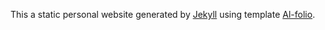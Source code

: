 This a static personal website generated by [Jekyll](https://jekyllrb.com/) using template [Al-folio](https://github.com/alshedivat/al-folio).